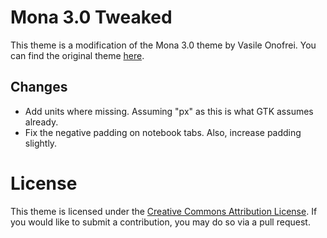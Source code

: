 # Mona 3.0 Tweaked
This theme is a modification of the Mona 3.0 theme by Vasile Onofrei.
You can find the original theme [here](https://gnome-look.org/content/show.php/Mona+-+Dark+and+blue+GTK+theme?content=168447).

## Changes
* Add units where missing. Assuming "px" as this is what GTK assumes already.
* Fix the negative padding on notebook tabs. Also, increase padding slightly.

# License
This theme is licensed under the [Creative Commons Attribution License](https://creativecommons.org/licenses/by/3.0/).
If you would like to submit a contribution, you may do so via a pull request.